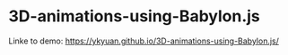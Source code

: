 # 3D-animations-using-Babylon.js


Linke to demo:  https://ykyuan.github.io/3D-animations-using-Babylon.js/
